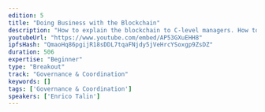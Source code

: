 ```yaml
---
edition: 5
title: "Doing Business with the Blockchain"
description: "How to explain the blockchain to C-level managers. How to convince companies to become more competitive and grow their business by adopting the blockchain technology How to avoid  the major pitfalls of the enterprise mindset ."
youtubeUrl: "https://www.youtube.com/embed/AP53GXuEHH8"
ipfsHash: "QmaoHq86pgijR18sDDL7tqaFNjdy5jVeHrcYSoxgp9ZsDZ"
duration: 506
expertise: "Beginner"
type: "Breakout"
track: "Governance & Coordination"
keywords: []
tags: ['Governance & Coordination']
speakers: ['Enrico Talin']
---
```

